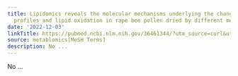 ```yaml
---
title: Lipidomics reveals the molecular mechanisms underlying the changes in lipid
  profiles and lipid oxidation in rape bee pollen dried by different methods
date: '2022-12-03'
linkTitle: https://pubmed.ncbi.nlm.nih.gov/36461344/?utm_source=curl&utm_medium=rss&utm_campaign=pubmed-2&utm_content=1Zkrxt7ktlCbHBXEV3v65xxSnkSWNsJ1A6Fq3gBniKhGfIUslK&fc=20210907212339&ff=20221206201000&v=2.17.9
source: metablomics[MeSH Terms]
description: No ...
---
```

No ...